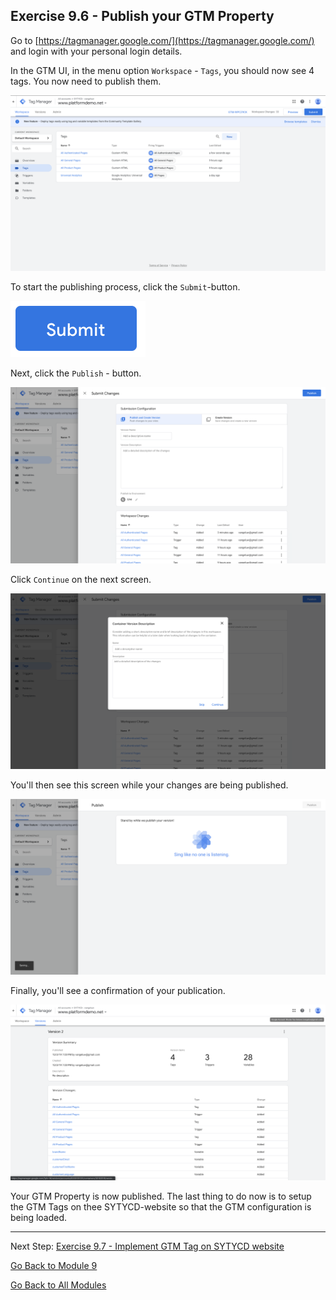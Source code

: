 ## Exercise 9.6 - Publish your GTM Property

Go to [https://tagmanager.google.com/](https://tagmanager.google.com/) and login with your personal login details.

In the GTM UI, in the menu option ``Workspace`` - ``Tags``, you should now see 4 tags. You now need to publish them.

![Launch Setup](./images/workspace.png)

To start the publishing process, click the ``Submit``-button.

![Launch Setup](./images/submit.png)

Next, click the ``Publish`` - button.

![Launch Setup](./images/publish.png)

Click ``Continue`` on the next screen.

![Launch Setup](./images/continue.png)

You'll then see this screen while your changes are being published.

![Launch Setup](./images/changes.png)

Finally, you'll see a confirmation of your publication.

![Launch Setup](./images/env.png)

Your GTM Property is now published. The last thing to do now is to setup the GTM Tags on thee SYTYCD-website so that the GTM configuration is being loaded.

---

Next Step: [Exercise 9.7 - Implement GTM Tag on SYTYCD website](./ex7.md)

[Go Back to Module 9](./README.md)

[Go Back to All Modules](./../../README.md)



